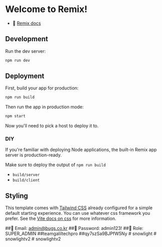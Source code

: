 # Welcome to Remix!

- 📖 [Remix docs](https://remix.run/docs)

## Development

Run the dev server:

```sh
npm run dev
```

## Deployment

First, build your app for production:

```sh
npm run build
```

Then run the app in production mode:

```sh
npm start
```

Now you'll need to pick a host to deploy it to.

### DIY

If you're familiar with deploying Node applications, the built-in Remix app server is production-ready.

Make sure to deploy the output of `npm run build`

- `build/server`
- `build/client`

## Styling

This template comes with [Tailwind CSS](https://tailwindcss.com/) already configured for a simple default starting experience. You can use whatever css framework you prefer. See the [Vite docs on css](https://vitejs.dev/guide/features.html#css) for more information.

##📧 Email: admin@bugs.co.kr
##🔑 Password: admin123!
##👑 Role: SUPER_ADMIN
##teamgaliltechpro
##qy7szSa9BJPfW5Ny
#   s n o w l i g h t  
 #   s n o w l i g h t v 2  
 #   s n o w l i g h t v 2  
 
